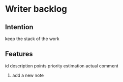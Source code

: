 Writer backlog
===============

Intention
---------
keep the stack of the work

Features
-------

id description      points    priority  estimation actual comment
1. add a new note
